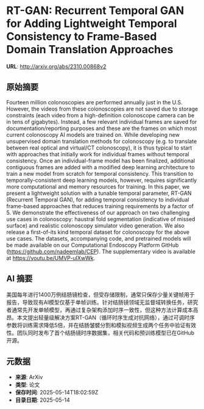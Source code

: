 # RT-GAN: Recurrent Temporal GAN for Adding Lightweight Temporal Consistency to Frame-Based Domain Translation Approaches

**URL**: http://arxiv.org/abs/2310.00868v2

## 原始摘要

Fourteen million colonoscopies are performed annually just in the U.S.
However, the videos from these colonoscopies are not saved due to storage
constraints (each video from a high-definition colonoscope camera can be in
tens of gigabytes). Instead, a few relevant individual frames are saved for
documentation/reporting purposes and these are the frames on which most current
colonoscopy AI models are trained on. While developing new unsupervised domain
translation methods for colonoscopy (e.g. to translate between real optical and
virtual/CT colonoscopy), it is thus typical to start with approaches that
initially work for individual frames without temporal consistency. Once an
individual-frame model has been finalized, additional contiguous frames are
added with a modified deep learning architecture to train a new model from
scratch for temporal consistency. This transition to temporally-consistent deep
learning models, however, requires significantly more computational and memory
resources for training. In this paper, we present a lightweight solution with a
tunable temporal parameter, RT-GAN (Recurrent Temporal GAN), for adding
temporal consistency to individual frame-based approaches that reduces training
requirements by a factor of 5. We demonstrate the effectiveness of our approach
on two challenging use cases in colonoscopy: haustral fold segmentation
(indicative of missed surface) and realistic colonoscopy simulator video
generation. We also release a first-of-its kind temporal dataset for
colonoscopy for the above use cases. The datasets, accompanying code, and
pretrained models will be made available on our Computational Endoscopy
Platform GitHub (https://github.com/nadeemlab/CEP). The supplementary video is
available at https://youtu.be/UMVP-uIXwWk.


## AI 摘要

美国每年进行1400万例结肠镜检查，但受存储限制，通常只保存少量关键帧用于报告，导致现有AI模型仅基于单帧训练。针对结肠镜领域无监督域转换任务，研究者通常先开发单帧模型，再通过复杂架构添加时序一致性，但这种方法计算成本高昂。本文提出轻量级解决方案RT-GAN（循环时序生成对抗网络），通过可调时序参数将训练需求降低5倍，并在结肠皱襞分割和模拟视频生成两个任务中验证有效性。团队同时发布了首个结肠镜时序数据集，相关代码和预训练模型已在GitHub开源。

## 元数据

- **来源**: ArXiv
- **类型**: 论文
- **保存时间**: 2025-05-14T18:02:59Z
- **目录日期**: 2025-05-14
